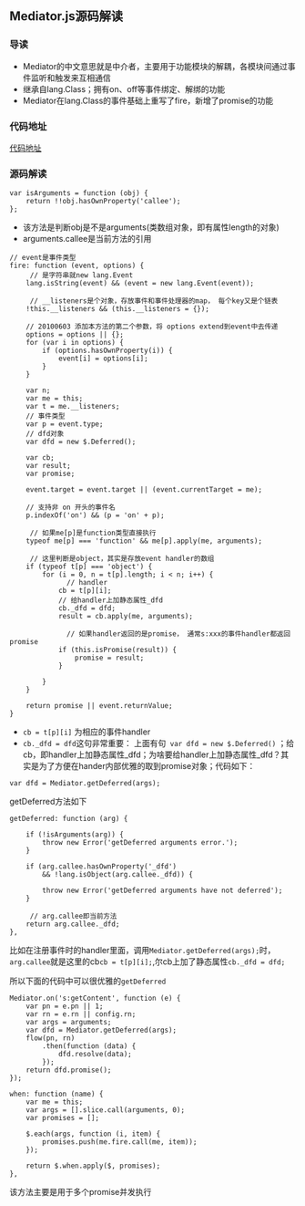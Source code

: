 ## Mediator.js源码解读

### 导读

+ Mediator的中文意思就是中介者，主要用于功能模块的解耦，各模块间通过事件监听和触发来互相通信
+ 继承自lang.Class；拥有on、off等事件绑定、解绑的功能
+ Mediator在lang.Class的事件基础上重写了fire，新增了promise的功能

### 代码地址

 [代码地址]()

### 源码解读
```
var isArguments = function (obj) {
    return !!obj.hasOwnProperty('callee');
};
```
+ 该方法是判断obj是不是arguments(类数组对象，即有属性length的对象)
+ arguments.callee是当前方法的引用

```
// event是事件类型
fire: function (event, options) {
	 // 是字符串就new lang.Event
    lang.isString(event) && (event = new lang.Event(event));
	
	 // __listeners是个对象，存放事件和事件处理器的map， 每个key又是个链表
    !this.__listeners && (this.__listeners = {});

    // 20100603 添加本方法的第二个参数，将 options extend到event中去传递
    options = options || {};
    for (var i in options) {
        if (options.hasOwnProperty(i)) {
            event[i] = options[i];
        }
    }

    var n;
    var me = this;
    var t = me.__listeners;
    // 事件类型
    var p = event.type;
    // dfd对象
    var dfd = new $.Deferred();
    
    var cb;
    var result;
    var promise;

    event.target = event.target || (event.currentTarget = me);

    // 支持非 on 开头的事件名
    p.indexOf('on') && (p = 'on' + p);
	
	 // 如果me[p]是function类型直接执行
    typeof me[p] === 'function' && me[p].apply(me, arguments);
	
	 // 这里判断是object，其实是存放event handler的数组
    if (typeof t[p] === 'object') {
        for (i = 0, n = t[p].length; i < n; i++) {
        	  // handler
            cb = t[p][i];
            // 给handler上加静态属性_dfd
            cb._dfd = dfd;
            result = cb.apply(me, arguments);
				
			  // 如果handler返回的是promise， 通常s:xxx的事件handler都返回promise
            if (this.isPromise(result)) {
                promise = result;
            }

        }
    }

    return promise || event.returnValue;
}
```

+ `cb = t[p][i]` 为相应的事件handler 
+ `cb._dfd = dfd`这句非常重要： 上面有句` var dfd = new $.Deferred()` ；给cb，即handler上加静态属性_dfd；为啥要给handler上加静态属性_dfd？其实是为了方便在hander内部优雅的取到promise对象；代码如下：

```
var dfd = Mediator.getDeferred(args);

```
getDeferred方法如下

```
getDeferred: function (arg) {

    if (!isArguments(arg)) {
        throw new Error('getDeferred arguments error.');
    }

    if (arg.callee.hasOwnProperty('_dfd')
        && !lang.isObject(arg.callee._dfd)) {

        throw new Error('getDeferred arguments have not deferred');
    }
	
	 // arg.callee即当前方法
    return arg.callee._dfd;
},

```

比如在注册事件时的handler里面，调用`Mediator.getDeferred(args);`时，`arg.callee`就是这里的cb`cb = t[p][i];`,尔cb上加了静态属性`cb._dfd = dfd;`


所以下面的代码中可以很优雅的`getDeferred`

```
Mediator.on('s:getContent', function (e) {
    var pn = e.pn || 1;
    var rn = e.rn || config.rn;
    var args = arguments;
    var dfd = Mediator.getDeferred(args);
    flow(pn, rn)
        .then(function (data) {
            dfd.resolve(data);
        });
    return dfd.promise();
});
```

```
when: function (name) {
    var me = this;
    var args = [].slice.call(arguments, 0);
    var promises = [];

    $.each(args, function (i, item) {
        promises.push(me.fire.call(me, item));
    });

    return $.when.apply($, promises);
},
```

该方法主要是用于多个promise并发执行

